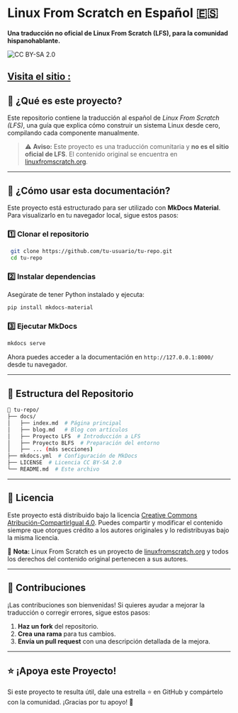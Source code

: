 # Linux From Scratch en Español 🇪🇸

**Una traducción no oficial de Linux From Scratch (LFS), para la comunidad hispanohablante.**

![CC BY-SA 2.0](https://licensebuttons.net/l/by-sa/2.0/88x31.png)


[Visita el sitio : ](https://isaccwebdev.github.io/linux-from-scratch-spanish/)
---

## 📖 ¿Qué es este proyecto?
Este repositorio contiene la traducción al español de *Linux From Scratch (LFS)*, una guía que explica cómo construir un sistema Linux desde cero, compilando cada componente manualmente.

> ⚠ **Aviso:** Este proyecto es una traducción comunitaria y **no es el sitio oficial de LFS**. El contenido original se encuentra en [linuxfromscratch.org](https://www.linuxfromscratch.org/).

---

## 🚀 ¿Cómo usar esta documentación?

Este proyecto está estructurado para ser utilizado con **MkDocs Material**. Para visualizarlo en tu navegador local, sigue estos pasos:

### 1️⃣ Clonar el repositorio
```sh
 git clone https://github.com/tu-usuario/tu-repo.git
 cd tu-repo
```

### 2️⃣ Instalar dependencias
Asegúrate de tener Python instalado y ejecuta:
```sh
pip install mkdocs-material
```

### 3️⃣ Ejecutar MkDocs
```sh
mkdocs serve
```
Ahora puedes acceder a la documentación en `http://127.0.0.1:8000/` desde tu navegador.

---

## 📂 Estructura del Repositorio

```bash
📂 tu-repo/
├── docs/
│   ├── index.md  # Página principal
│   ├── blog.md   # Blog con artículos
│   ├── Proyecto LFS  # Introducción a LFS
│   ├── Proyecto BLFS  # Preparación del entorno
│   ├── ... (más secciones)
├── mkdocs.yml  # Configuración de MkDocs
├── LICENSE  # Licencia CC BY-SA 2.0
└── README.md  # Este archivo
```

---

## 📜 Licencia

Este proyecto está distribuido bajo la licencia [Creative Commons Atribución-CompartirIgual 4.0](https://creativecommons.org/licenses/by-sa/4.0/deed.es). Puedes compartir y modificar el contenido siempre que otorgues crédito a los autores originales y lo redistribuyas bajo la misma licencia.

📌 **Nota:** Linux From Scratch es un proyecto de [linuxfromscratch.org](https://www.linuxfromscratch.org/) y todos los derechos del contenido original pertenecen a sus autores.

---

## 🤝 Contribuciones

¡Las contribuciones son bienvenidas! Si quieres ayudar a mejorar la traducción o corregir errores, sigue estos pasos:
1. **Haz un fork** del repositorio.
2. **Crea una rama** para tus cambios.
3. **Envía un pull request** con una descripción detallada de la mejora.

---

## ⭐ ¡Apoya este Proyecto!
Si este proyecto te resulta útil, dale una estrella ⭐ en GitHub y compártelo con la comunidad. ¡Gracias por tu apoyo! 🚀
